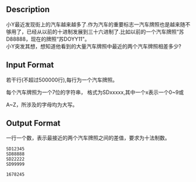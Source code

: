 ## Description

<p>小Y最近发现街上的汽车越来越多了.作为汽车的重要标志一汽车牌照也是越来随不够用了，已经从以前的十进制发展到三十六进制了.比如以前的一个汽车牌照“苏D88888，现在的牌照“苏DOYY11&quot;。<br />小Y突发其想，想知道他看到的大量汽车牌照中最近的两个汽车牌照相差多少?<br /></p>

## Input Format

<p>若干行(不超过500000行),每行为一个汽车牌照。</p><p>每个汽车牌照为一个7位的字符串， 格式为SDxxxxx,其中一个x表示一个0~9或</p><p>A~Z，所涉及的字母均为大写。</p>

## Output Format

<p>一行一个数，表示最接近的两个汽车牌照之间的差值，要求为十法制数。<br /></p>

```input1
SD12345
SD88888
SD22222
SD99999
```
```output1
1678245
```